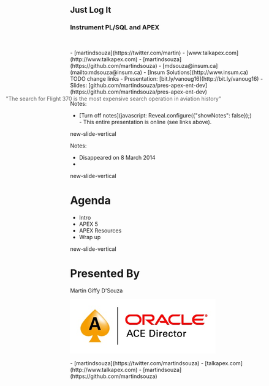 ## Just Log It

### Instrument PL/SQL and APEX

</br>
<p class="no-bullet"></p>
- <i class="fa fa-twitter"></i> [martindsouza](https://twitter.com/martin)
- <i class="fa fa-rss"></i> [www.talkapex.com](http://www.talkapex.com)
- <i class="fa fa-github"></i> [martindsouza](https://github.com/martindsouza)
- <i class="fa fa-envelope-o"></i> [mdsouza@insum.ca](mailto:mdsouza@insum.ca)
- <i class="fa fa-building-o"></i> [Insum Solutions](http://www.insum.ca)

</br>
TODO change links
- Presentation: [bit.ly/vanoug16](http://bit.ly/vanoug16)
- Slides: [github.com/martindsouza/pres-apex-ent-dev](https://github.com/martindsouza/pres-apex-ent-dev)

Notes:
- [Turn off notes](javascript: Reveal.configure({"showNotes": false}&#41;;)
</br>- This entire presentation is online (see links above).


new-slide-vertical
<!-- .slide: data-background="./www/img/mh370.jpg" -->

> <span style="position: absolute; top:315px; right: -400px;width: 1300px;">"The search for Flight 370 is the most expensive search operation in aviation history"</span><!-- .element: class="fragment" data-fragment-index="1" -->

Notes:
- Disappeared on 8 March 2014
- 
new-slide-vertical
# Agenda


- Intro
- APEX 5
- APEX Resources
- Wrap up

new-slide-vertical

# Presented By

Martin Giffy D'Souza

![aced](www/img/logo-aced.png)<!-- .element: class="logo-aced" -->

<p class="no-bullet"></p>
- <i class="fa fa-twitter"></i> [martindsouza](https://twitter.com/martindsouza)
- <i class="fa fa-rss"></i> [talkapex.com](http://www.talkapex.com)
- <i class="fa fa-github"></i> [martindsouza](https://github.com/martindsouza)
